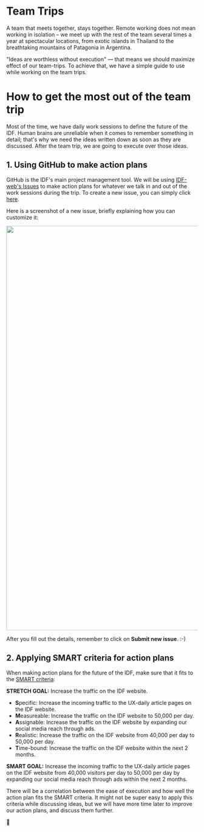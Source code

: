 # Team Trips

A team that meets together, stays together.
Remote working does not mean working in isolation – we meet up with the rest of the team several times a year at spectacular locations,
from exotic islands in Thailand to the breathtaking mountains of Patagonia in Argentina.

"Ideas are worthless without execution" — that means we should maximize effect of our team-trips.
To achieve that, we have a simple guide to use while working on the team trips.

# How to get the most out of the team trip

Most of the time, we have daily work sessions to define the future of the IDF.
Human brains are unreliable when it comes to remember something in detail; that's why we need the ideas written down as soon as they are discussed.
After the team trip, we are going to execute over those ideas.

## 1. Using GitHub to make action plans

GitHub is the IDF's main project management tool. We will be using [IDF-web's Issues](https://github.com/InteractionDesignFoundation/IDF-web/issues) to make action plans for whatever we talk in and out of the work sessions during the trip. To create a new issue, you can simply click [here](https://github.com/InteractionDesignFoundation/IDF-web/issues).

Here is a screenshot of a new issue, briefly explaining how you can customize it:

   <img width="1064" src="https://cloud.githubusercontent.com/assets/832544/26652631/3050cf54-4659-11e7-8937-c26e17160c42.png">

After you fill out the details, remember to click on **Submit new issue**. :-)

## 2. Applying SMART criteria for action plans

When making action plans for the future of the IDF, make sure that it fits to the [SMART criteria](https://en.wikipedia.org/wiki/SMART_criteria):

**STRETCH GOAL:** Increase the traffic on the IDF website.

- **S**pecific: Increase the incoming traffic to the UX-daily article pages on the IDF website.
- **M**easureable: Increase the traffic on the IDF website to 50,000 per day.
- **A**ssignable: Increase the traffic on the IDF website by expanding our social media reach through ads.
- **R**ealistic: Increase the traffic on the IDF website from 40,000 per day to 50,000 per day.
- **T**ime-bound: Increase the traffic on the IDF website within the next 2 months.

**SMART GOAL:** Increase the incoming traffic to the UX-daily article pages on the IDF website from 40,000 visitors per day to 50,000 per day by expanding our social media reach through ads within the next 2 months.

There will be a correlation between the ease of execution and how well the action plan fits the SMART criteria. It might not be super easy to apply this criteria while discussing ideas, but we will have more time later to improve our action plans, and discuss them further.

🦄
